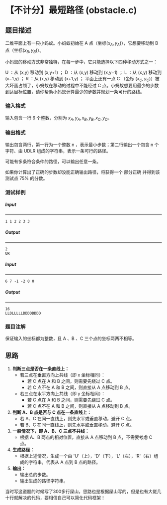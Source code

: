 # 【不计分】最短路径 (obstacle.c)

## 题目描述

二维平面上有一只小蚂蚁。小蚂蚁初始在 A 点（坐标$(x_A ,y_A )$），它想要移动到 B 点（坐标$(x_B, y_B)$）。

小蚂蚁的移动方式非常独特，在每一步中，它只能选择以下四种移动方式之一：

U ：从 (x,y) 移动到 (x,y+1) ；
D ：从 (x,y) 移动到 (x,y−1) ；
L ：从 (x,y) 移动到 (x−1,y) ；
R ：从 (x,y) 移动到 (x+1,y) ；
平面上还有一点 C （坐标 $(x_C, y_C )$）被大坏蛋占领了，小蚂蚁在移动的过程中不能经过 C 点。小蚂蚁想要用最少的步数到达目标位置，请你帮助小蚂蚁计算最少的步数并规划一条可行的路线。

### 输入格式
输入包含一行 6 个整数，分别为 $x_A, y_A ,x_B,y_B,x_C,y_C$。

### 输出格式

输出包含两行，第一行为一个整数 n ，表示最小步数；第二行输出一个包含 n 个字符、由 UDLR 组成的字符串，表示一条可行的路径。

可能有多条符合条件的路径，可以输出任意一条。

如果你计算出了正确的步数却没能正确输出路径，将获得一个 部分正确 并得到该测试点 75% 的分数。

### 测试样例

##### Input

------

```
1 1 2 2 3 3
```

##### Output

------

```
2
UR
```

##### Input

------

```
6 7 -1 -2 0 0
```

##### Output

------

```
16
LLDLLLLLDDDDDDDD
```

### 题目注解
保证输入的坐标都为整数，且 A 、B 、C 三个点的坐标两两不相等。



## 思路

1. **判断三点是否在一条直线上：**
   - 若三点在垂直方向上共线（即 x 坐标相同）：
     - 若 C 点在 A 和 B 之间，则需要先绕过 C 点。
     - 若 C 点不在 A 和 B 之间，则直接从 A 点移动到 B 点。
   - 若三点在水平方向上共线（即 y 坐标相同）：
     - 若 C 点在 A 和 B 之间，则需要先绕过 C 点。
     - 若 C 点不在 A 和 B 之间，则直接从 A 点移动到 B 点。
2. **判断 A、B 点是否与 C 点在一条直线上：**
   - 若 A、C 在同一直线上，则先水平或垂直移动，避开 C 点。
   - 若 B、C 在同一直线上，则先水平或垂直移动，避开 C 点。
3. **一般情况下，即 A、B、C 三点不共线：**
   - 根据 A、B 两点的相对位置，直接从 A 点移动到 B 点，不需要考虑 C 点。
4. **生成路径：**
   - 根据上述情况，生成一个由 'U'（上），'D'（下），'L'（左），'R'（右）组成的字符串，代表从 A 点到 B 点的路径。
5. **输出：**
   - 输出总的步数。
   - 输出生成的路径字符串。

当时写这道题的时候写了300多行屎山，思路也是根据屎山写的，但是也有大佬几十行就解决的代码，要相信自己可以简化代码框架！